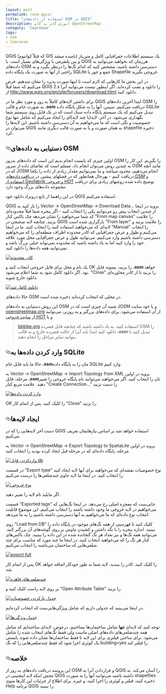 ```yaml
---
layout: post
permalink: /osm-qgis/
title: "استفاده از داده‌های OSM در QGIS"
description: آموزش گام به گام OpenStreetMap .
category: 'learnosm'
tags:
- osm
- learnosm
---
```




<p>QGIS (که قبلاْ کوانتوم GIS نامیده میشد) یک سیستم اطلاعات جفرافیایی کامل  و متن‌باز و بین پلتفرمی با ویژگی‌های بسیار است. با QGIS هرزمان که بخواهید می‌توانید به داده‌های OSM دسترسی داشته باشید، مشخص کنید که کدام تگ‌ها را درنظر بگیرد و به راحتی از آنها به صورت یک پایگاه داده SQLite جمع و جور یا Shapefile خروجی بگیرید.</p>
<p>در این بخش ما کارهایی که لازم است تا اینها صورت پذیرد را نشان میدهیم. فرض می‌کنیم که شما قبلاً QGIS 2.x را دانلود و نصب کرده‌اید. اگر اینطور نیست می‌توانید آنرا از <a href="http://www.qgis.org/en/site/forusers/download.html" rel="nofollow">http://www.qgis.org/en/site/forusers/download.html</a> دانلود کنید.</p>
<p>برای داشتن لایه‌های کاملاً به روز و مورد نظر ما در QGIS ابتدا آخرین داده‌های OSM را به صورت خام و قالب <strong>.osm</strong> دریافت می‌کنیم. سپس، آنها را به شکل پایگاه داده SQLite نبدیل می‌کنیم که یک سیستم پایگاه داده سبک است که در یک فایل روی سیستم شما نگهداری می‌شود. در آخر، لایه‌(یا چند لایه)ای را ایجاد می‌کنیم که شامل تنها نوع خصوصیت و تگی است که ما می‌خواهیم به آن دسترسی داشته باشیم. این لایه‌ها را می‌توان در QGIS به همان صورت و یا به صورت قالب دیگری مانند shapefile ذخیره کرد.</p>
<h2><a id="user-content-دستیابی-به-دادههای-osm" class="anchor" aria-hidden="true" href="#دستیابی-به-دادههای-osm"><svg class="octicon octicon-link" viewBox="0 0 16 16" version="1.1" width="16" height="16" aria-hidden="true"><path fill-rule="evenodd" d="M4 9h1v1H4c-1.5 0-3-1.69-3-3.5S2.55 3 4 3h4c1.45 0 3 1.69 3 3.5 0 1.41-.91 2.72-2 3.25V8.59c.58-.45 1-1.27 1-2.09C10 5.22 8.98 4 8 4H4c-.98 0-2 1.22-2 2.5S3 9 4 9zm9-3h-1v1h1c1 0 2 1.22 2 2.5S13.98 12 13 12H9c-.98 0-2-1.22-2-2.5 0-.83.42-1.64 1-2.09V6.25c-1.09.53-2 1.84-2 3.25C6 11.31 7.55 13 9 13h4c1.45 0 3-1.69 3-3.5S14.5 6 13 6z"></path></svg></a>دستیابی به داده‌های OSM</h2>
<p>اولین چیزی که بایست انجام بدیم این است که داده‌های به‌روز OSM را بگیریم. این کار را به چندین روش می‌توان انجام داد.
مسلم است که تقاضای داده از سرور OSM مانند آنچه که در JOSM انجام می‌دهیم، محدود میباشد و ما نمی‌توانیم
مقدار زیادی از داده را یکجا دریافت کنیم - بهرحال همانطور که در فصلهای پیشین
در <a href="/osm-data/getting-data">دریافت داده‌های OSM</a> و <a href="/osm-data/geofabrik-and-hot-export">استفاده از Geofabrik و خروجی HOT</a> توضیح داده شده روشهای زیادی برای دریافت مجموعه داده‌های بزرگ وجود دارد.</p>
<p>در این راهنما از تابع درونزاد دانلود خود QGIS استفاده می‌کنیم.</p>
<p>QGIS را باز کنید به Vector -&gt; OpenStreetMap -&gt; Download Data... بروید
در اینجا از چندین انتخاب پیش رو می‌توانید یکی را انتخاب کنید - اگر پنجره شما قبلاً محدوده‌ای
که شما می‌خواهید را نشان می‌دهد چک باکس کنار "From map canvas" را علامت بزنید. چنانچه لایه صحیحی در QGIS بارگزاری شده است
"From layer" را علامت بزنید و لایه‌ای که می‌خواهید استفاده کنید را انتخاب کنید. ما در اینجا "Manual" را انتخاب می‌کنیم
و طول و عرض جغرافیایی که کادر محدوده اطراف منطقه‌ای
را که می‌خواهیم دسترسی داشته باشیم وارد می‌کنیم. می‌توانید طول و عرض جغرافیایی محل مورد علاقه خود را وارد کنید اما به یاد داشته باشید که محدوده
نمی‌تواند خیلی بزرگ باشد و نمی‌توانید همه داده‌ها را دانلود کنید.</p>
<p><a target="_blank" rel="noopener noreferrer" href="/hotosm/learnosm/blob/gh-pages/images/osm-data/bounding_box.png"><img src="/hotosm/learnosm/raw/gh-pages/images/osm-data/bounding_box.png" alt="کادر محدوده" style="max-width:100%;"></a></p>
<p>یک نام و محل برای فایل خروجی انتخاب کنید و OK را بزنید، پسوند فایل <strong>.osm</strong> خواهد بود.
اگر دانلود کامل شود به شما اعلام می‌شود. "Close" را بزنید تا از کادر محاوره‌ای دانلود
خارج شوید.</p>
<p><a target="_blank" rel="noopener noreferrer" href="/hotosm/learnosm/blob/gh-pages/images/osm-data/download_complete.png"><img src="/hotosm/learnosm/raw/gh-pages/images/osm-data/download_complete.png" alt="دانلود کامل شد" style="max-width:100%;"></a></p>
<p>حالا داده‌های OSM در محلی که انتخاب کرده‌اید ذخیره شده است.</p>
<p>این روش دستیابی به داده‌های OSM شبیه آن چیزی است که در JOSM و یا خود
سایت <a href="http://www.openstreetmap.org" rel="nofollow">openstreetmap.org</a> از آن استفاده می‌شود. برای داده‌های بزرگتر و به روزتر،
می‌توانید از <a href="http://export.hotosm.org" rel="nofollow">سایت خروجی HOT</a> و یا</p>
<blockquote>
<p><a href="http://extract.bbbike.org/" rel="nofollow">bbbike.org</a> استفاده کنید. به یاد داشته باشید که چنانچه فایل فشرده OSM را دانلود کنید
ابتدا باید آنرا از حالت فشرده خارج و به قالب <strong>.osm</strong> تبدیل کنید تا بتوانید سایر مراحل را انجام دهید.</p>
</blockquote>
<h2><a id="user-content-وارد-کردن-دادهها-به-sqlite" class="anchor" aria-hidden="true" href="#وارد-کردن-دادهها-به-sqlite"><svg class="octicon octicon-link" viewBox="0 0 16 16" version="1.1" width="16" height="16" aria-hidden="true"><path fill-rule="evenodd" d="M4 9h1v1H4c-1.5 0-3-1.69-3-3.5S2.55 3 4 3h4c1.45 0 3 1.69 3 3.5 0 1.41-.91 2.72-2 3.25V8.59c.58-.45 1-1.27 1-2.09C10 5.22 8.98 4 8 4H4c-.98 0-2 1.22-2 2.5S3 9 4 9zm9-3h-1v1h1c1 0 2 1.22 2 2.5S13.98 12 13 12H9c-.98 0-2-1.22-2-2.5 0-.83.42-1.64 1-2.09V6.25c-1.09.53-2 1.84-2 3.25C6 11.31 7.55 13 9 13h4c1.45 0 3-1.69 3-3.5S14.5 6 13 6z"></path></svg></a>وارد کردن داده‌ها به SQLite</h2>
<p>حالا ما باید فایل خام <strong>.osm</strong>مان را به پایگاه داده SQLite وارد کنیم.</p>
<p>به Vector -&gt; OpenStreetMap -&gt; Import Topology from XML بروید
در اولین مرحله، فایل <strong>.osm</strong>تان را انتخاب کنید.
اگر می‌خواهید می‌توانید نام پایگاه خروجی را تغییر دهید.
علامت مربع کنار "Create Connection..." را دست نزنید</p>
<p><a target="_blank" rel="noopener noreferrer" href="/hotosm/learnosm/blob/gh-pages/images/osm-data/import_dialog.png"><img src="/hotosm/learnosm/raw/gh-pages/images/osm-data/import_dialog.png" alt="وارد کردن داده‌ها" style="max-width:100%;"></a></p>
<p>OK را کلیک کنید.
پس از اتمام کار "Close" را بزنید.</p>
<h2><a id="user-content-ایجاد-لایهها" class="anchor" aria-hidden="true" href="#ایجاد-لایهها"><svg class="octicon octicon-link" viewBox="0 0 16 16" version="1.1" width="16" height="16" aria-hidden="true"><path fill-rule="evenodd" d="M4 9h1v1H4c-1.5 0-3-1.69-3-3.5S2.55 3 4 3h4c1.45 0 3 1.69 3 3.5 0 1.41-.91 2.72-2 3.25V8.59c.58-.45 1-1.27 1-2.09C10 5.22 8.98 4 8 4H4c-.98 0-2 1.22-2 2.5S3 9 4 9zm9-3h-1v1h1c1 0 2 1.22 2 2.5S13.98 12 13 12H9c-.98 0-2-1.22-2-2.5 0-.83.42-1.64 1-2.09V6.25c-1.09.53-2 1.84-2 3.25C6 11.31 7.55 13 9 13h4c1.45 0 3-1.69 3-3.5S14.5 6 13 6z"></path></svg></a>ایجاد لایه‌ها</h2>
<p>دست آخر لایه‌هایی را که در QGIS استفاده خواهد شد بر اساس نیازهایمان تعریف می‌کنیم.</p>
<p>به Vector -&gt; OpenStreetMap -&gt; Export Topology to SpatiaLite بروید
در اولین مرحله، پایگاه داده‌ای که در مرحله قبل ایجاد کرده بودید را انتخاب کنید.</p>
<p><a target="_blank" rel="noopener noreferrer" href="/hotosm/learnosm/blob/gh-pages/images/osm-data/input_db_file.png"><img src="/hotosm/learnosm/raw/gh-pages/images/osm-data/input_db_file.png" alt="واردکردن فایل db" style="max-width:100%;"></a></p>
<p>در قسمت "Export type" نوع خصوصیات نقشه‌ای که می‌خواهید برای آنها لایه ایجاد کنید را انتخاب کنید. در اینجا
ما لایه حاوی چندضلعی‌ها را درست می‌کنیم.</p>
<p><a target="_blank" rel="noopener noreferrer" href="/hotosm/learnosm/blob/gh-pages/images/osm-data/export_type.png"><img src="/hotosm/learnosm/raw/gh-pages/images/osm-data/export_type.png" alt="نوع خروجی" style="max-width:100%;"></a></p>
<p>اگر مایلید نام لایه را تغییر دهید.</p>
<p>قسمت "Exported tags" جایی‌ست که معجزه اصلی رخ می‌دهد. در اینجا تگ‌هایی که می‌خواهیم در لایه
خروجی ما وجود داشته باشند را انتخاب می‌کنیم. این موضوع قابلیت انتخاب نوع داده‌ای که ما می‌خواهیم به آنها
دسترسی داشته باشیم را به ما می‌دهد.</p>
<p>روی "Load from DB" کلیک کنید تا فهرستی از همه تگ‌های موجود در پایگاه داده را ببینید. اندازه پنجره را با نگه داشتن و کشیدن ماوس بر روی گوشه‌های آن بزرگتر کنید. می‌توانید
همه تگ‌ها و نیز تعداد هر تگ گنجانده شده در این داده را ببینید.
چک باکس‌های کنار هر تگ را که می‌خواهید انتخاب کنید. در اینجا ما چند مورد
که مناسب برای چند ضلعی‌هایی که ساختمان می‌باشند را انتخاب می‌کنیم.</p>
<p><a target="_blank" rel="noopener noreferrer" href="/hotosm/learnosm/blob/gh-pages/images/osm-data/export_full.png"><img src="/hotosm/learnosm/raw/gh-pages/images/osm-data/export_full.png" alt="export full" style="max-width:100%;"></a></p>
<p>پس از اتمام کار OK را کلیک کنید.
کادر را ببندید. لایه شما به طور خودکار اضافه خواهد شد.</p>
<p><a target="_blank" rel="noopener noreferrer" href="/hotosm/learnosm/blob/gh-pages/images/osm-data/cairo_polygons.png"><img src="/hotosm/learnosm/raw/gh-pages/images/osm-data/cairo_polygons.png" alt="چندضلعی‌های قاهره" style="max-width:100%;"></a></p>
<p>بر روی لایه راست کلیک کنید و "Open Attribute Table" را بزنید.</p>
<p><a target="_blank" rel="noopener noreferrer" href="/hotosm/learnosm/blob/gh-pages/images/osm-data/open_attribute_table.png"><img src="/hotosm/learnosm/raw/gh-pages/images/osm-data/open_attribute_table.png" alt="جدول بازکردن خصوصیات" style="max-width:100%;"></a></p>
<p>در اینجا می‌بینید که جدولی داریم که شامل ویژگی‌هایی‌ست که انتخاب کرده‌ایم.</p>
<p><a target="_blank" rel="noopener noreferrer" href="/hotosm/learnosm/blob/gh-pages/images/osm-data/attribute_table.png"><img src="/hotosm/learnosm/raw/gh-pages/images/osm-data/attribute_table.png" alt="جدول ویژگی‌ها" style="max-width:100%;"></a></p>
<p>توجه کنید که لایه‌ای <strong>تنها</strong> شامل ساختمان‌ها نساختیم. درعوض، لایه‌ای ساخته‌ایم که
شامل همه چندضلعی‌های داده‌های اصلی ماست ولی فقط تگ‌های
انتخاب شده را شامل می‌شود. برای ساختن فیلتری برای این لایه تا فقط ساختمان‌ها نشان داده شوند بایستی یک کوئری اجرا شود که
فقط چندضلعی‌هایی را که تگ building=yes را فیلتر کند.</p>
<h2><a id="user-content-خلاصه" class="anchor" aria-hidden="true" href="#خلاصه"><svg class="octicon octicon-link" viewBox="0 0 16 16" version="1.1" width="16" height="16" aria-hidden="true"><path fill-rule="evenodd" d="M4 9h1v1H4c-1.5 0-3-1.69-3-3.5S2.55 3 4 3h4c1.45 0 3 1.69 3 3.5 0 1.41-.91 2.72-2 3.25V8.59c.58-.45 1-1.27 1-2.09C10 5.22 8.98 4 8 4H4c-.98 0-2 1.22-2 2.5S3 9 4 9zm9-3h-1v1h1c1 0 2 1.22 2 2.5S13.98 12 13 12H9c-.98 0-2-1.22-2-2.5 0-.83.42-1.64 1-2.09V6.25c-1.09.53-2 1.84-2 3.25C6 11.31 7.55 13 9 13h4c1.45 0 3-1.69 3-3.5S14.5 6 13 6z"></path></svg></a>خلاصه</h2>
<p>این پروسه دریافت داده‌های به روز از OSM و قراردادن آنرا به QGIS را آسان می‌کند. به محض اینکه
لایه اینچنینی در QGIS داشته باشید می‌توانید آنها را به صورت shapefiles ذخیره کنید، فیلتر و کوئری را اجرا کنید،
و غیره. برای اطلاع از جزئیات این کارها منوی Help برنامه QGIS را ببینید.</p>

